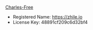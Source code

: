 
[Charles-Free](https://www.axihe.com/tools/charles/charles/free-use.html)

- Registered Name: https://zhile.io
- License Key: 48891cf209c6d32bf4